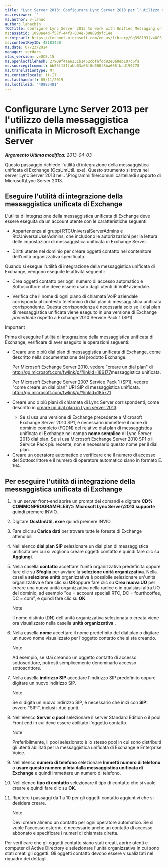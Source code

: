 ```yaml
---
title: "Lync Server 2013: Configurare Lync Server 2013 per l'utilizzo della messaggistica unificata in Microsoft Exchange Server"
ms.reviewer: ''
ms.author: v-lanac
author: lanachin
TOCTitle: Configure Lync Server 2013 to work with Unified Messaging on Microsoft Exchange Server
ms:assetid: 1098ae4d-f57f-44f3-804e-39889d9fc14e
ms:mtpsurl: https://technet.microsoft.com/en-us/library/Gg398193(v=OCS.15)
ms:contentKeyID: 48183430
ms.date: 07/23/2014
manager: serdars
mtps_version: v=OCS.15
ms.openlocfilehash: 27909f4ae6231b1452cbfefdd82e0a0eb107c6fa
ms.sourcegitcommit: bb53f131fabb03a66f0d000f8ba668fbad190778
ms.translationtype: MT
ms.contentlocale: it-IT
ms.lasthandoff: 05/11/2019
ms.locfileid: "40985481"
---
```

<div data-xmlns="http://www.w3.org/1999/xhtml">

<div class="topic" data-xmlns="http://www.w3.org/1999/xhtml" data-msxsl="urn:schemas-microsoft-com:xslt" data-cs="http://msdn.microsoft.com/en-us/">

<div data-asp="http://msdn2.microsoft.com/asp">

# <a name="configure-lync-server-2013-to-work-with-unified-messaging-on-microsoft-exchange-server"></a>Configurare Lync Server 2013 per l'utilizzo della messaggistica unificata in Microsoft Exchange Server

</div>

<div id="mainSection">

<div id="mainBody">

_**Argomento Ultima modifica:** 2013-04-03_

Questo passaggio richiede l'utilità di integrazione della messaggistica unificata di Exchange (OcsUmUtil. exe). Questo strumento si trova nel server Lync Server 2013 nel.. \\Programmi file\\comuni cartella\\di supporto di Microsoft\\Lync Server 2013.

<div>

## <a name="running-the-exchange-um-integration-utility"></a>Eseguire l'utilità di integrazione della messaggistica unificata di Exchange

L'utilità di integrazione della messaggistica unificata di Exchange deve essere eseguita da un account utente con le caratteristiche seguenti:

  - Appartenenza ai gruppi RTCUniversalServerAdmins e RtcUniversalUserAdmins, che includono le autorizzazioni per la lettura delle impostazioni di messaggistica unificata di Exchange Server.

  - Diritti utente nel dominio per creare oggetti contatto nel contenitore dell'unità organizzativa specificata.

Quando si esegue l'utilità di integrazione della messaggistica unificata di Exchange, vengono eseguite le attività seguenti:

  - Crea oggetti contatto per ogni numero di accesso automatico e Sottoscrittore che deve essere usato dagli utenti di VoIP aziendale.

  - Verifica che il nome di ogni piano di chiamata VoIP aziendale corrisponda al contesto telefonico di dial plan di messaggistica unificata corrispondente. Questa corrispondenza è necessaria solo se il dial plan di messaggistica unificata viene eseguito in una versione di Exchange *precedente* rispetto a Exchange 2010 Service Pack 1 (SP1).

> [!IMPORTANT]
> Prima di eseguire l'utilità di integrazione della messaggistica unificata di Exchange, verificare di aver eseguito le operazioni seguenti:
> <ul>
> <li><p>Creare uno o più dial plan di messaggistica unificata di Exchange, come descritto nella documentazione del prodotto Exchange.</p>
> <p>Per Microsoft Exchange Server 2010, vedere &quot;creare un dial plan&quot; di <a href="http://go.microsoft.com/fwlink/p/?linkid=186177">http://go.microsoft.com/fwlink/p/?linkId=186177</a>messaggistica unificata.</p>
> <p>Per Microsoft Exchange Server 2007 Service Pack 1 (SP1), vedere &quot;come creare un dial plan&quot; URI SIP di messaggistica unificata. <a href="http://go.microsoft.com/fwlink/p/?linkid=185771">http://go.microsoft.com/fwlink/p/?linkId=185771</a></p></li>
> <li><p>Creare uno o più piani di chiamata di Lync Server corrispondenti, come descritto in <a href="lync-server-2013-create-a-dial-plan.md">creare un dial plan in Lync server 2013</a>.</p></li>
> <ul><li>Se si usa una versione di Exchange precedente a Microsoft Exchange Server 2010 SP1, è necessario immettere il nome di dominio completo (FQDN) del relativo dial plan di messaggistica unificata di Exchange nel campo <STRONG>nome semplice</STRONG> di Lync Server 2013 dial plan. Se si usa Microsoft Exchange Server 2010 SP1 o il Service Pack più recente, non è necessario questo nome per il dial plan.</li></ul>
> <li>Creare un operatore automatico e verificare che il numero di accesso del Sottoscrittore e il numero di operatore automatico siano in formato E. 164.</li></ul>


<div>

## <a name="to-run-the-exchange-um-integration-utility"></a>Per eseguire l'utilità di integrazione della messaggistica unificata di Exchange

1.  In un server front-end aprire un prompt dei comandi e digitare **CD% COMMONPROGRAMFILES\\% Microsoft Lync Server\\2013 support**e quindi premere INVIO.

2.  Digitare **OcsUmUtil. exe**e quindi premere INVIO.

3.  Fare clic su **Carica dati** per trovare tutte le foreste di Exchange attendibili.

4.  Nell'elenco **dial plan SIP** selezionare un dial plan di messaggistica unificata per cui si vogliono creare oggetti contatto e quindi fare clic su **Aggiungi**.

5.  Nella casella **contatto** accettare l'unità organizzativa predefinita oppure fare clic su **Sfoglia** per avviare la **selezione unità organizzativa**. Nella casella **selezione unità** organizzativa è possibile selezionare un'unità organizzativa e fare clic su **OK**oppure fare clic su **Crea nuova UO** per creare una nuova unità organizzativa nella radice o in qualsiasi altra UO del dominio, ad esempio "ou = account speciali RTC, DC = fourthcoffee, DC = com", e quindi fare clic su **OK**.
    
    <div>
    

    > [!NOTE]  
    > Il nome distinto (DN) dell'unità organizzativa selezionata o creata viene ora visualizzato nella casella <STRONG>unità organizzativa</STRONG> .

    
    </div>

6.  Nella casella **nome** accettare il nome predefinito del dial plan o digitare un nuovo nome visualizzato per l'oggetto contatto che si sta creando.
    
    <div>
    

    > [!NOTE]  
    > Ad esempio, se stai creando un oggetto contatto di accesso sottoscrittore, potresti semplicemente denominarlo accesso sottoscrittore.

    
    </div>

7.  Nella casella **indirizzo SIP** accettare l'indirizzo SIP predefinito oppure digitare un nuovo indirizzo SIP.
    
    <div>
    

    > [!NOTE]  
    > Se si digita un nuovo indirizzo SIP, è necessario che inizi con <STRONG>SIP:</STRONG> ovvero "SIP:", inclusi i due punti.

    
    </div>

8.  Nell'elenco **Server o pool** selezionare il server Standard Edition o il pool Front end in cui deve essere abilitato l'oggetto contatto.
    
    <div>
    

    > [!NOTE]  
    > Preferibilmente, il pool selezionato è lo stesso pool in cui sono distribuiti gli utenti abilitati per la messaggistica unificata di Exchange e Enterprise Voice.

    
    </div>

9.  Nell'elenco **numero di telefono** selezionare **Immetti numero di telefono** o **usare questo numero pilota dalla messaggistica unificata di Exchange** e quindi immettere un numero di telefono.

10. Nell'elenco **tipo di contatto** selezionare il tipo di contatto che si vuole creare e quindi fare clic su **OK**.

11. Ripetere i passaggi da 1 a 10 per gli oggetti contatto aggiuntivi che si desidera creare.
    
    <div>
    

    > [!NOTE]  
    > Devi creare almeno un contatto per ogni operatore automatico. Se si vuole l'accesso esterno, è necessario anche un contatto di accesso abbonato e specificare i numeri di chiamata diretta.

    
    </div>

</div>

Per verificare che gli oggetti contatto siano stati creati, aprire utenti e computer di Active Directory e selezionare l'unità organizzativa in cui sono stati creati gli oggetti. Gli oggetti contatto devono essere visualizzati nel riquadro dei dettagli.

</div>

</div>

<span> </span>

</div>

</div>

</div>

